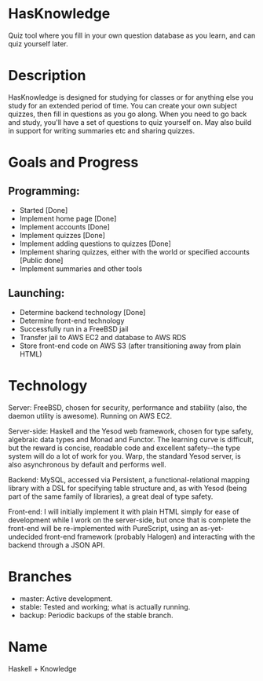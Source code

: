 # HasKnowledge
Quiz tool where you fill in your own question database as you learn, and can quiz yourself later.

# Description
HasKnowledge is designed for studying for classes or for anything else you study for an extended period of time.  You can create your own subject quizzes, then fill in questions as you go along.  When you need to go back and study, you'll have a set of questions to quiz yourself on.  May also build in support for writing summaries etc and sharing quizzes.

# Goals and Progress
## Programming:
* Started [Done]
* Implement home page [Done]
* Implement accounts [Done]
* Implement quizzes [Done]
* Implement adding questions to quizzes [Done]
* Implement sharing quizzes, either with the world or specified accounts [Public done]
* Implement summaries and other tools

## Launching:
* Determine backend technology [Done]
* Determine front-end technology
* Successfully run in a FreeBSD jail
* Transfer jail to AWS EC2 and database to AWS RDS
* Store front-end code on AWS S3 (after transitioning away from plain HTML)

# Technology
Server: FreeBSD, chosen for security, performance and stability (also, the daemon utility is awesome).  Running on AWS EC2.

Server-side: Haskell and the Yesod web framework, chosen for type safety, algebraic data types and Monad and Functor.  The learning curve is difficult, but the reward is concise, readable code and excellent safety--the type system will do a lot of work for you. Warp, the standard Yesod server, is also asynchronous by default and performs well.

Backend: MySQL, accessed via Persistent, a functional-relational mapping library with a DSL for specifying table structure and, as with Yesod (being part of the same family of libraries), a great deal of type safety.

Front-end: I will initially implement it with plain HTML simply for ease of development while I work on the server-side, but once that is complete the front-end will be re-implemented with PureScript, using an as-yet-undecided front-end framework (probably Halogen) and interacting with the backend through a JSON API.

# Branches
* master: Active development.
* stable: Tested and working; what is actually running.
* backup: Periodic backups of the stable branch.

# Name
Haskell + Knowledge
